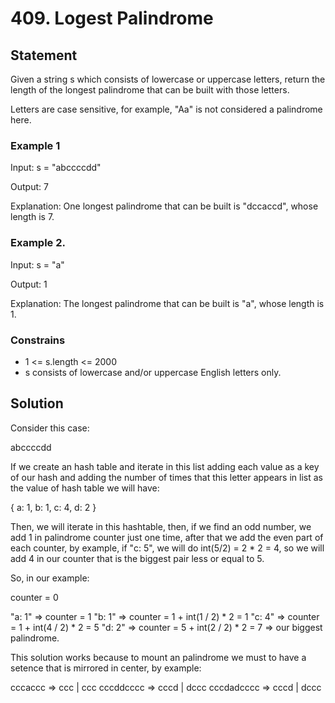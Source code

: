 # 409. Logest Palindrome

## Statement
Given a string s which consists of lowercase or uppercase letters, return the length of the longest palindrome that can be built with those letters.

Letters are case sensitive, for example, "Aa" is not considered a palindrome here.


### Example 1
Input: s = "abccccdd"

Output: 7

Explanation: One longest palindrome that can be built is "dccaccd", whose length is 7.

### Example 2.
Input: s = "a"

Output: 1

Explanation: The longest palindrome that can be built is "a", whose length is 1.

### Constrains
- 1 <= s.length <= 2000
- s consists of lowercase and/or uppercase English letters only.

## Solution
Consider this case:

abccccdd

If we create an hash table and iterate in this list adding each value as a key of our hash and adding the number of times that this letter appears in list as the value of hash table we will have:

{
    a: 1,
    b: 1,
    c: 4,
    d: 2
}

Then, we will iterate in this hashtable, then, if we find an odd number, we add 1 in palindrome counter just one time, after that we add the even part of each counter, by example, if "c: 5", we will do int(5/2) = 2 * 2 = 4, so we will add 4 in our counter that is the biggest pair less or equal to 5.

So, in our example:

counter = 0

"a: 1" => counter = 1
"b: 1" => counter = 1 + int(1 / 2) * 2 = 1
"c: 4" => counter = 1 + int(4 / 2) * 2 = 5
"d: 2" => counter = 5 + int(2 / 2) * 2 = 7 => our biggest palindrome.

This solution works because to mount an palindrome we must to have a setence that is mirrored in center, by example:

cccaccc => ccc | ccc
cccddcccc => cccd | dccc
cccdadcccc => cccd | dccc


